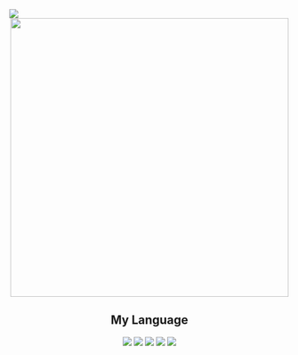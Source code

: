 <img src = "https://capsule-render.vercel.app/api?type=waving&color=0:B296FF,100:C1D2DC&height=180&section=header&text=GuGuCon%20HELLO!&fontSize=32&animation=fadeIn&fontAlignY=36&fontColor=ffffff"/>

<div align="center">
  <img src="https://cdn.discordapp.com/attachments/1045936062561788025/1114958640558899230/1f5e31100a1f24e7.png" width="500px" height="500px" />
</div>

<div align="center">
  <h2>My Language</h2>
</div>
 
<div align="center">
  <img src="https://img.shields.io/badge/Python-3776AB?style=flat&logo=Python&logoColor=white" />
  <img src="https://img.shields.io/badge/Lua-2C2D72?style=flat&logo=Lua&logoColor=white" />
  <img src="https://img.shields.io/badge/JavaScript-F7DF1E?style=flat&logo=JavaScript&logoColor=white" />
  <img src="https://img.shields.io/badge/HTML-E34F26?style=flat&logo=HTML5&logoColor=white" />
  <img src="https://img.shields.io/badge/CSS-1572B6?style=flat&logo=CSS3&logoColor=white" />
</div>
